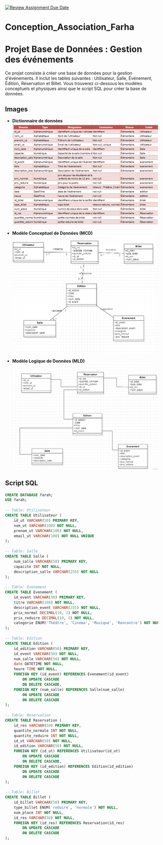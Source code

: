 [![Review Assignment Due Date](https://classroom.github.com/assets/deadline-readme-button-22041afd0340ce965d47ae6ef1cefeee28c7c493a6346c4f15d667ab976d596c.svg)](https://classroom.github.com/a/0ijgaV38)
# Conception_Association_Farha

# Projet Base de Données : Gestion des événements

Ce projet consiste à créer une base de données pour la gestion d'événements. Il inclut les tables suivantes : Utilisateur, Salle, Événement, Édition, Réservation et Billet. Vous trouverez ci-dessous les modèles conceptuels et physiques ainsi que le script SQL pour créer la base de données.

## Images

- **Dictionnaire de données**&#x20;
![Dictionnaire de donn\u00e9es](/images/Capture_decran_2025-01-23_091507.webp)


- **Modèle Conceptuel de Données (MCD)**&#x20;
![Modèle Conceptuel de Données](images/MCD2.png)


- **Modèle Logique de Données (MLD)**&#x20;
![MLD Image](images/MLD2.png)


## Script SQL

```sql
CREATE DATABASE farah;
USE farah;

-- Table: Utilisateur
CREATE TABLE Utilisateur (
    id_ut VARCHAR(50) PRIMARY KEY,
    nom_ut VARCHAR(100) NOT NULL,
    prenom_ut VARCHAR(100) NOT NULL,
    email_ut VARCHAR(100) NOT NULL UNIQUE
);

-- Table: Salle
CREATE TABLE Salle (
    num_salle VARCHAR(50) PRIMARY KEY,
    capacite INT NOT NULL,
    description_salle VARCHAR(255) NOT NULL
);

-- Table: Evenement
CREATE TABLE Evenement (
    id_event VARCHAR(50) PRIMARY KEY,
    titre VARCHAR(100) NOT NULL,
    description_event VARCHAR(255) NOT NULL,
    prix_normal DECIMAL(10, 2) NOT NULL,
    prix_reduire DECIMAL(10, 2) NOT NULL,
    categorie ENUM('Théâtre', 'Cinéma', 'Musique', 'Rencontre') NOT NULL
);

-- Table: Edition
CREATE TABLE Edition (
    id_edition VARCHAR(50) PRIMARY KEY,
    id_event VARCHAR(50) NOT NULL,
    num_salle VARCHAR(50) NOT NULL,
    date DATETIME NOT NULL,
    heure TIME NOT NULL,
    FOREIGN KEY (id_event) REFERENCES Evenement(id_event)
        ON UPDATE CASCADE
        ON DELETE CASCADE,
    FOREIGN KEY (num_salle) REFERENCES Salle(num_salle)
        ON UPDATE CASCADE
        ON DELETE CASCADE
);

-- Table: Reservation
CREATE TABLE Reservation (
    id_res VARCHAR(50) PRIMARY KEY,
    quantite_normale INT NOT NULL,
    quantite_reduire INT NOT NULL,
    id_ut VARCHAR(50) NOT NULL,
    id_edition VARCHAR(50) NOT NULL,
    FOREIGN KEY (id_ut) REFERENCES Utilisateur(id_ut)
        ON UPDATE CASCADE
        ON DELETE CASCADE,
    FOREIGN KEY (id_edition) REFERENCES Edition(id_edition)
        ON UPDATE CASCADE
        ON DELETE CASCADE
);

-- Table: Billet
CREATE TABLE Billet (
    id_billet VARCHAR(50) PRIMARY KEY,
    type_billet ENUM('reduire', 'normale') NOT NULL,
    num_place INT NOT NULL,
    id_res VARCHAR(50) NOT NULL,
    FOREIGN KEY (id_res) REFERENCES Reservation(id_res)
        ON UPDATE CASCADE
        ON DELETE CASCADE
);
```





